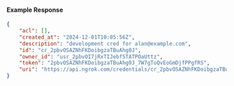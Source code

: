 <!-- Code generated for API Clients. DO NOT EDIT. -->

#### Example Response

```json
{
	"acl": [],
	"created_at": "2024-12-01T10:05:56Z",
	"description": "development cred for alan@example.com",
	"id": "cr_2pbvOSAZNhFKDoibgzaTBuAhg0J",
	"owner_id": "usr_2pbvOI7jRxTIJebfSTATPOaUttz",
	"token": "2pbvOSAZNhFKDoibgzaTBuAhg0J_7W7gToQvEoGmDjfPPgfRS",
	"uri": "https://api.ngrok.com/credentials/cr_2pbvOSAZNhFKDoibgzaTBuAhg0J"
}
```
